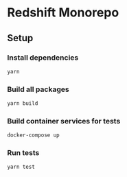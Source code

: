 # Redshift Monorepo

## Setup

### Install dependencies
```sh
yarn
```

### Build all packages
```sh
yarn build
```

### Build container services for tests
```sh
docker-compose up
```

### Run tests
```sh
yarn test
```

